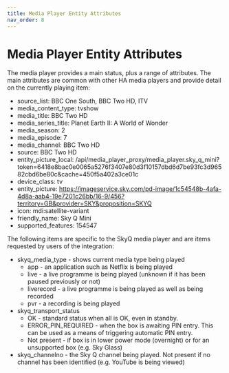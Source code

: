 ```yaml
---
title: Media Player Entity Attributes
nav_order: 8
---
```


# Media Player Entity Attributes

The media player provides a main status, plus a range of attributes. The main attributes are common with other HA media players and provide detail on the currently playing item:
- source_list: BBC One South, BBC Two HD, ITV
- media_content_type: tvshow
- media_title: BBC Two HD
- media_series_title: Planet Earth II: A World of Wonder
- media_season: 2
- media_episode: 7
- media_channel: BBC Two HD
- source: BBC Two HD
- entity_picture_local: /api/media_player_proxy/media_player.sky_q_mini?token=6418e8bac0e0065a5276f3407e80d3f10157dbd6d7be93fc3d96582cbd6be80c&cache=450f5a402a3ce01c
- device_class: tv
- entity_picture: https://imageservice.sky.com/pd-image/1c54548b-4afa-4d8a-aab4-19e7201c26bb/16-9/456?territory=GB&provider=SKY&proposition=SKYQ
- icon: mdi:satellite-variant
- friendly_name: Sky Q Mini
- supported_features: 154547

The following items are specific to the SkyQ media player and are items requested by users of the integration:
- skyq_media_type - shows current media type being played
  - app - an application such as Netflix is being played
  - live - a live programme is being played (unknown if it has been paused previously or not)
  - liverecord - a live programme is being played as well as being recorded
  - pvr - a recording is being played
- skyq_transport_status
  - OK - standard status when all is OK, even in standby.
  - ERROR_PIN_REQUIRED - when the box is awaiting PIN entry. This can be used as a means of triggering automatic PIN entry.
  - Not present - if box is in lower power mode (overnight) or for an unsupported box (e.g. Sky Glass)
- skyq_channelno - the Sky Q channel being played. Not present if no channel has been identified (e.g. YouTube is being viewed)
